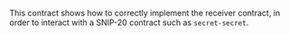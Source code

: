 
This contract shows how to correctly implement the receiver contract, in order to interact
with a SNIP-20 contract such as `secret-secret`.
